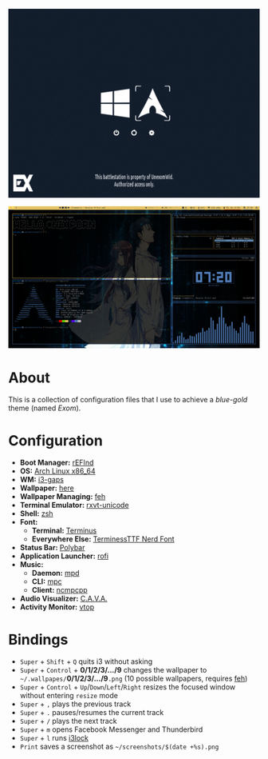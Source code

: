 <p align="left">
  <img src="_screenshots/screenshot_rEFInd.png" alt="rEFInd">
</p>

<p align="right">
  <img src="_screenshots/screenshot_arch.png" alt="Arch">
</p>

# About

This is a collection of configuration files that I use to achieve a _blue-gold_ theme (named _Exom_).

# Configuration

* **Boot Manager:** [rEFInd](http://www.rodsbooks.com/refind)
* **OS:** [Arch Linux x86_64](https://www.archlinux.org)
* **WM:** [i3-gaps](https://github.com/Airblader/i3)
* **Wallpaper:** [here](https://wall.alphacoders.com/big.php?i=851009)
* **Wallpaper Managing:** [feh](https://feh.finalrewind.org)
* **Terminal Emulator:** [rxvt-unicode](http://software.schmorp.de/pkg/rxvt-unicode.html)
* **Shell:** [zsh](https://www.zsh.org)
* **Font:**
    * **Terminal:** [Terminus](http://terminus-font.sourceforge.net)
    * **Everywhere Else:** [TerminessTTF Nerd Font](https://www.nerdfonts.com)
* **Status Bar:** [Polybar](https://github.com/polybar/polybar)
* **Application Launcher:** [rofi](https://github.com/davatorium/rofi)
* **Music:** 
    * **Daemon:** [mpd](https://www.musicpd.org)
    * **CLI:** [mpc](https://www.musicpd.org/clients/mpc)
    * **Client:** [ncmpcpp](https://rybczak.net/ncmpcpp)
* **Audio Visualizer:** [C.A.V.A.](https://github.com/karlstav/cava)
* **Activity Monitor:** [vtop](https://github.com/MrRio/vtop)

# Bindings

* `Super` + `Shift` + `Q` quits i3 without asking
* `Super` + `Control` + **0/1/2/3/.../9** changes the wallpaper to `~/.wallpapes/`**0/1/2/3/.../9**`.png` (10 possible wallpapers, requires [feh](https://feh.finalrewind.org))
* `Super` + `Control` + `Up`/`Down`/`Left`/`Right` resizes the focused window without entering `resize` mode
* `Super` + `,` plays the previous track
* `Super` + `.` pauses/resumes the current track
* `Super` + `/` plays the next track
* `Super` + `m` opens Facebook Messenger and Thunderbird
* `Super` + `l` runs [i3lock](https://i3wm.org/i3lock)
* `Print` saves a screenshot as `~/screenshots/$(date +%s).png`